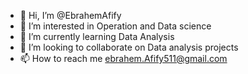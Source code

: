 - 👋 Hi, I’m @EbrahemAfify
- 👀 I’m interested in Operation and Data science
- 🌱 I’m currently learning Data Analysis
- 💞️ I’m looking to collaborate on Data analysis projects
- 📫 How to reach me ebrahem.Afify511@gmail.com

<!---
EbrahemAfify/EbrahemAfify is a ✨ special ✨ repository because its `README.md` (this file) appears on your GitHub profile.
You can click the Preview link to take a look at your changes.
--->
